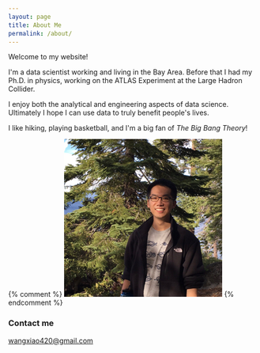 ```yaml
---
layout: page
title: About Me
permalink: /about/
---
```


Welcome to my website!

I'm a data scientist working and living in the Bay Area. Before that I had my Ph.D. in physics, working on the ATLAS Experiment at the Large Hadron Collider.

I enjoy both the analytical and engineering aspects of data science. Ultimately I hope I can use data to truly benefit people's lives.

I like hiking, playing basketball, and I'm a big fan of *The Big Bang Theory*!

{% comment %}
![_config.yml](/images/IMG_0527.jpg)
{% endcomment %}

### Contact me

[wangxiao420@gmail.com](mailto:wangxiao420@gmail.com)
